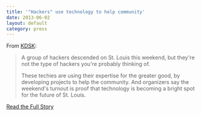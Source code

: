 ```yaml
---
title: '"Hackers" use technology to help community'
date: 2013-06-02
layout: default
category: press
---
```

From [KDSK](http://www.ksdk.com):

> A group of hackers descended on St. Louis this weekend, but they're not the
> type of hackers you're probably thinking of.
>
> These techies are using their expertise for the greater good, by developing
> projects to help the community.  And organizers say the weekend's turnout is
> proof that technology is becoming a bright spot for the future of St. Louis.

[Read the Full Story](http://www.ksdk.com/news/article/383394/3/Hackers-use-technology-to-help-community)
